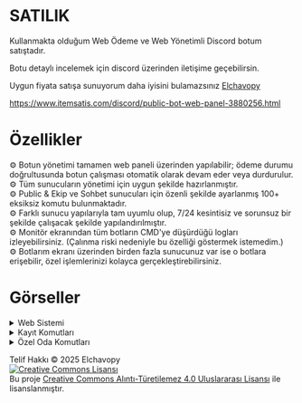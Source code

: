# SATILIK

Kullanmakta olduğum Web Ödeme ve Web Yönetimli Discord botum satıştadır.

Botu detaylı incelemek için discord üzerinden iletişime geçebilirsin.

Uygun fiyata satışa sunuyorum daha iyisini bulamazsınız <a href="http://discord.com/users/1067476859933179954">Elchavopy</a>

https://www.itemsatis.com/discord/public-bot-web-panel-3880256.html

# Özellikler
⚙️ Botun yönetimi tamamen web paneli üzerinden yapılabilir; ödeme durumu doğrultusunda botun çalışması otomatik olarak devam eder veya durdurulur.<br>
⚙️ Tüm sunucuların yönetimi için uygun şekilde hazırlanmıştır.<br>
⚙️ Public & Ekip ve Sohbet sunucuları için özenli şekilde ayarlanmış 100+ eksiksiz komutu bulunmaktadır.<br>
⚙️ Farklı sunucu yapılarıyla tam uyumlu olup, 7/24 kesintisiz ve sorunsuz bir şekilde çalışacak şekilde yapılandırılmıştır.<br>
⚙️ Monitör ekranından tüm botların CMD'ye düşürdüğü logları izleyebilirsiniz. (Çalınma riski nedeniyle bu özelliği göstermek istemedim.)<br>
⚙️ Botlarım ekranı üzerinden birden fazla sunucunuz var ise o botlara erişebilir, özel işlemlerinizi kolayca gerçekleştirebilirsiniz.
# Görseller
<details>
<summary>Web Sistemi</summary>
 <img src="https://github.com/user-attachments/assets/a30447e9-e2e1-4787-aa07-5e1662a7c748" width="400"/><br>
 <img src="https://github.com/user-attachments/assets/c9b828d4-fc45-4f9a-a8f4-163038db9540" width="400"/><br>
 <img src="https://github.com/user-attachments/assets/80770e96-e739-4f99-bb7e-54e0fee75277" width="400"/><br>
 <img src="https://github.com/user-attachments/assets/2f361e50-f44f-48a1-a927-06f5394df8c8" width="400"/><br>
 <img src="https://github.com/user-attachments/assets/11814d4a-7a5b-41c2-ac22-4af58198784a" width="400"/><br>
 <img src="https://github.com/user-attachments/assets/eb784c8b-63dd-4458-ad43-e13f6f6f16f8" width="400"/><br>
 <img src="https://github.com/user-attachments/assets/c0774c71-e60f-44a3-9949-d2e50440477d" width="400"/><br>
</details>
<details>
<summary>Kayıt Komutları</summary>
<img src="https://github.com/user-attachments/assets/76dc3ef7-eed6-41ed-a19d-ab0b5b63a11a" width="400"/><br>
<img src="https://github.com/user-attachments/assets/b2400c65-6fbb-499d-8c03-c1e2099b6b7d" width="400"/><br>
<img src="https://github.com/user-attachments/assets/2ebcc655-4d76-4e6e-aab0-1057a99848c3" width="400"/><br>
<img src="https://github.com/user-attachments/assets/1d2a8f92-d2c2-4300-bb54-31b007adc642" width="400"/><br>
</details>
<details>
<summary>Özel Oda Komutları</summary>
<img src="https://github.com/user-attachments/assets/c611288f-dfee-4354-a179-7c6a0f4720cb" width="400"/><br>
</details>

Telif Hakkı © 2025 Elchavopy<br>
[![Creative Commons Lisansı](https://i.creativecommons.org/l/by-nd/4.0/88x31.png)](https://creativecommons.org/licenses/by-nd/4.0/)<br>
Bu proje [Creative Commons Alıntı-Türetilemez 4.0 Uluslararası Lisansı](https://creativecommons.org/licenses/by-nd/4.0/) ile lisanslanmıştır.
